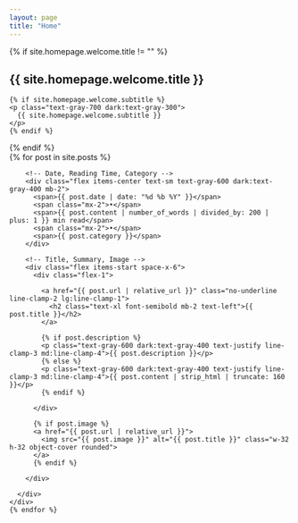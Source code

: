 ```yaml
---
layout: page
title: "Home"
---
```


<div class="max-w-prose mx-auto text-center">

  {% if site.homepage.welcome.title != "" %}
  <!-- Welcome Message -->
  <div class="py-6 px-6 mb-8">
    <h2 class="text-2xl font-bold mb-2">{{ site.homepage.welcome.title }}</h2>

    {% if site.homepage.welcome.subtitle %}
    <p class="text-gray-700 dark:text-gray-300">
      {{ site.homepage.welcome.subtitle }}
    </p>
    {% endif %}

  </div>
  {% endif %}

  <div class="space-y-12">
    {% for post in site.posts %}
    <div class="flex items-start space-x-6">
      <div class="flex-1">

        <!-- Date, Reading Time, Category -->
        <div class="flex items-center text-sm text-gray-600 dark:text-gray-400 mb-2">
          <span>{{ post.date | date: "%d %b %Y" }}</span>
          <span class="mx-2">•</span>
          <span>{{ post.content | number_of_words | divided_by: 200 | plus: 1 }} min read</span>
          <span class="mx-2">•</span>
          <span>{{ post.category }}</span>
        </div>

        <!-- Title, Summary, Image -->
        <div class="flex items-start space-x-6">
          <div class="flex-1">

            <a href="{{ post.url | relative_url }}" class="no-underline line-clamp-2 lg:line-clamp-1">
              <h2 class="text-xl font-semibold mb-2 text-left">{{ post.title }}</h2>
            </a>

            {% if post.description %}
            <p class="text-gray-600 dark:text-gray-400 text-justify line-clamp-3 md:line-clamp-4">{{ post.description }}</p>
            {% else %}
            <p class="text-gray-600 dark:text-gray-400 text-justify line-clamp-3 md:line-clamp-4">{{ post.content | strip_html | truncate: 160 }}</p>
            {% endif %}

          </div>

          {% if post.image %}
          <a href="{{ post.url | relative_url }}">
            <img src="{{ post.image }}" alt="{{ post.title }}" class="w-32 h-32 object-cover rounded">
          </a>
          {% endif %}

        </div>

      </div>
    </div>
    {% endfor %}

  </div>
</div>
